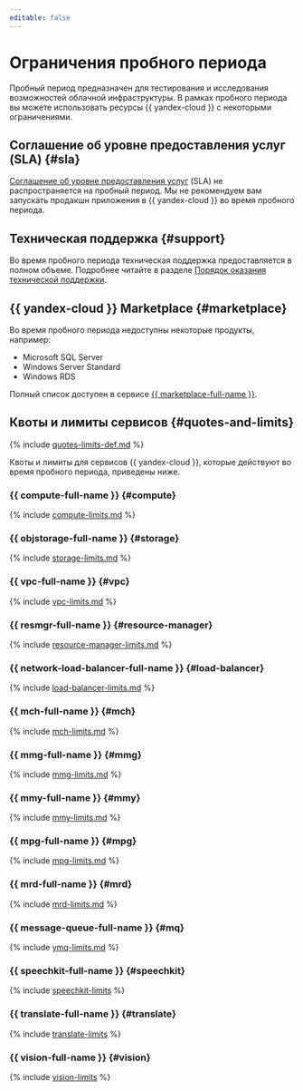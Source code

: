 ```yaml
---
editable: false
---
```


# Ограничения пробного периода

Пробный период предназначен для тестирования и исследования возможностей облачной инфраструктуры. В рамках пробного периода вы можете использовать ресурсы {{ yandex-cloud }} с некоторыми ограничениями.


## Соглашение об уровне предоставления услуг (SLA) {#sla}

[Соглашение об уровне предоставления услуг](../../../glossary/sla.md) (SLA) не распространяется на пробный период. Мы не рекомендуем вам запускать продакшн приложения в {{ yandex-cloud }} во время пробного периода.


## Техническая поддержка {#support}

Во время пробного периода техническая поддержка предоставляется в полном объеме. Подробнее читайте в разделе [Порядок оказания технической поддержки](../../../support/overview.md).

## {{ yandex-cloud }} Marketplace {#marketplace}

Во время пробного периода недоступны некоторые продукты, например:
* Microsoft SQL Server
* Windows Server Standard
* Windows RDS

Полный список доступен в сервисе [{{ marketplace-full-name }}](/marketplace).

## Квоты и лимиты сервисов {#quotes-and-limits}

{% include [quotes-limits-def.md](../../../_includes/quotes-limits-def.md) %}

Квоты и лимиты для сервисов {{ yandex-cloud }}, которые действуют во время пробного периода, приведены ниже.


### {{ compute-full-name }} {#compute}

{% include [compute-limits.md](../../../_includes/compute-limits.md) %}


### {{ objstorage-full-name }} {#storage}

{% include [storage-limits.md](../../../_includes/storage-limits.md) %}


### {{ vpc-full-name }} {#vpc}

{% include [vpc-limits.md](../../../_includes/vpc-limits.md) %}


### {{ resmgr-full-name }} {#resource-manager}

{% include [resource-manager-limits.md](../../../_includes/resource-manager-limits.md) %}


### {{ network-load-balancer-full-name }} {#load-balancer}

{% include [load-balancer-limits.md](../../../_includes/load-balancer-limits.md) %}


### {{ mch-full-name }} {#mch}

{% include [mch-limits.md](../../../_includes/mdb/mch-limits.md) %}


### {{ mmg-full-name }} {#mmg}

{% include [mmg-limits.md](../../../_includes/mdb/mmg-limits.md) %}


### {{ mmy-full-name }} {#mmy}

{% include [mmy-limits.md](../../../_includes/mdb/mmy-limits.md) %}


### {{ mpg-full-name }} {#mpg}

{% include [mpg-limits.md](../../../_includes/mdb/mpg-limits.md) %}



### {{ mrd-full-name }} {#mrd}

{% include [mrd-limits.md](../../../_includes/mdb/mrd-limits.md) %}



### {{ message-queue-full-name }} {#mq}

{% include [ymq-limits.md](../../../_includes/message-queue/ymq-limits.md) %}


### {{ speechkit-full-name }} {#speechkit}

{% include [speechkit-limits](../../../_includes/speechkit-limits.md) %}


### {{ translate-full-name }} {#translate}

{% include [translate-limits](../../../_includes/translate-limits.md) %}



### {{ vision-full-name }} {#vision}

{% include [vision-limits](../../../_includes/vision-limits.md) %}
